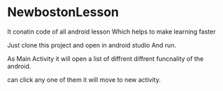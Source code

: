# NewbostonLesson 

It conatin code of all android lesson Which helps to make learning faster

Just clone this project and open in android studio And run.

As Main Activity it will open a list of diffrent diffrent funcnality of the android.

can click any one of them it will move to new activity.
